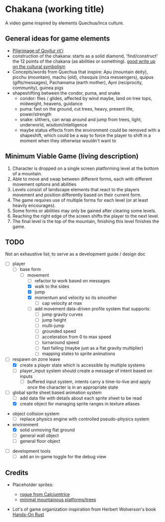 # Chakana (working title)

A video game inspired by elements Quechua/Inca culture.

## General ideas for game elements

- [Pilgrimage of Qoyllur rit'i](https://pumadventuresperu.com/pilgrimage-to-qoyllur-riti-in-cusco-peru/)
- construction of the chakana: starts as a solid diamond, 'find/construct' the 12 points of the chakana (as abilities or something). [good write up on the cultural symbolism](https://eaglecondoralliance.com/2021/02/13/andean-wisdom-the-chakana/#:~:text=Its%20shape%20is%20that%20of,pyramid%20lying%20on%20the%20ground.)
- Concepts/words from Quechua that inspire: Apu (mountain deity), picchu (mountain), machu (old), chasquis (inca messengers), quipus (gifts/messages), Pachamama (earth mother), Ayni (reciprocity, community), guinea pigs
- shapeshifting between the condor, puma, and snake
  - condor: flies / glides, affected by wind maybe, land on tree tops, midweight, heavens, guidance
  - puma: fast on the ground, cut trees, heavy, present life, power/strength
  - snake: slithers, can wrap around and jump from trees, light, underworld, wisdom/intelligence
  - maybe status effects from the environment could be removed with a shapeshift, which could be a way to force the player to shift in a moment when they otherwise wouldn't want to

## Minimum Viable Game (living description)

1. Character is dropped on a single screen platforming level at the bottom of a mountain.
2. Able to move and swap between different forms, each with different movement options and abilities
3. Levels consist of landscape elements that react to the players movement and position differently based on their current form.
4. The game requires use of multiple forms for each level (or at least heavily encourages).
5. Some forms or abilities may only be gained after clearing some levels.
6. Reaching the right edge of the screen shifts the player to the next level.
7. The final level is the top of the mountain, finishing this level finishes the game.

## TODO

Not an exhaustive list; to serve as a development guide / design doc

- [ ] player
  - [ ] base form
    - [ ] movement
      - [ ] refactor to work based on messages
      - [x] walk to the sides
      - [x] jump
      - [x] momentum and velocity so its smoother
        - [ ] cap velocity at max
      - [ ] add movement data-driven profile system that supports:
        - [ ] jump gravity curves
        - [ ] jump height
        - [ ] multi-jump
        - [ ] grounded speed
        - [ ] acceleration from 0 to max speed
        - [ ] turnaround speed
        - [ ] fast falling (maybe just as a flat gravity multiplier)
        - [ ] mapping states to sprite animations
- [ ] respawn on zone leave
  - [x] create a player state which is accessible by multiple systems
  - [ ] player_input system should create a message of intent based on inputs
    - [ ] buffered input system, intents carry a time-to-live and apply once the character is in an appropriate state
- [ ] global sprite sheet based animation system
  - [ ] add data file with details about each sprite sheet to be read
  - [x] create object for managing sprite ranges in texture atlases
- object collision system
  - [ ] replace physics engine with controlled pseudo-physics system
- environment
  - [x] solid unmoving flat ground
  - [ ] general wall object
  - [ ] general floor object
- [ ] development tools
  - [ ] add an in-game toggle for the debug view

## Credits

- Placeholder sprites:

  - [rogue from Calciumtrice](https://opengameart.org/content/animated-rogue)
  - [minimal mountainous platforms/trees](https://opengameart.org/content/minimal-2d-platformer-art-with-customisable-tress)

- Lot's of game organization inspiration from Herbert Wolverson's book [Hands-On Rust](https://hands-on-rust.com/about/)
